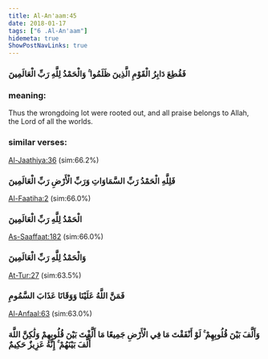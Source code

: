 ```yaml
---
title: Al-An'aam:45
date: 2018-01-17
tags: ["6 .Al-An'aam"]
hidemeta: true 
ShowPostNavLinks: true 
---
```

### فَقُطِعَ دَابِرُ الْقَوْمِ الَّذِينَ ظَلَمُوا ۚ وَالْحَمْدُ لِلَّهِ رَبِّ الْعَالَمِينَ
### meaning: 
Thus the wrongdoing lot were rooted out, and all praise belongs to Allah, the Lord of all the worlds.
### similar verses: 

[Al-Jaathiya:36](/45/36) (sim:66.2%)

### فَلِلَّهِ الْحَمْدُ رَبِّ السَّمَاوَاتِ وَرَبِّ الْأَرْضِ رَبِّ الْعَالَمِينَ

[Al-Faatiha:2](/1/2) (sim:66.0%)

### الْحَمْدُ لِلَّهِ رَبِّ الْعَالَمِينَ

[As-Saaffaat:182](/37/182) (sim:66.0%)

### وَالْحَمْدُ لِلَّهِ رَبِّ الْعَالَمِينَ

[At-Tur:27](/52/27) (sim:63.5%)

### فَمَنَّ اللَّهُ عَلَيْنَا وَوَقَانَا عَذَابَ السَّمُومِ

[Al-Anfaal:63](/8/63) (sim:63.0%)

### وَأَلَّفَ بَيْنَ قُلُوبِهِمْ ۚ لَوْ أَنْفَقْتَ مَا فِي الْأَرْضِ جَمِيعًا مَا أَلَّفْتَ بَيْنَ قُلُوبِهِمْ وَلَٰكِنَّ اللَّهَ أَلَّفَ بَيْنَهُمْ ۚ إِنَّهُ عَزِيزٌ حَكِيمٌ
